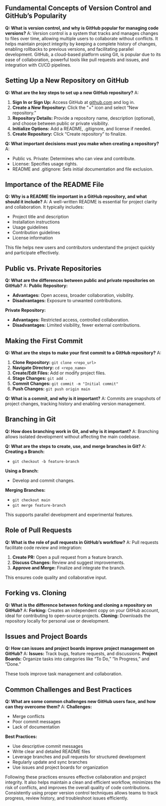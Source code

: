 ## Fundamental Concepts of Version Control and GitHub’s Popularity

**Q: What is version control, and why is GitHub popular for managing code versions?**
A: Version control is a system that tracks and manages changes to files over time, allowing multiple users to collaborate without conflicts. It helps maintain project integrity by keeping a complete history of changes, enabling rollbacks to previous versions, and facilitating parallel development. GitHub, a cloud-based platform using Git, is popular due to its ease of collaboration, powerful tools like pull requests and issues, and integration with CI/CD pipelines.

## Setting Up a New Repository on GitHub

**Q: What are the key steps to set up a new GitHub repository?**
A:
1. **Sign In or Sign Up:** Access GitHub at [github.com](http://github.com) and log in.
2. **Create a New Repository:** Click the "+" icon and select “New repository.”
3. **Repository Details:** Provide a repository name, description (optional), and choose between public or private visibility.
4. **Initialize Options:** Add a README, .gitignore, and license if needed.
5. **Create Repository:** Click “Create repository” to finalize.

**Q: What important decisions must you make when creating a repository?**
A:
- Public vs. Private: Determines who can view and contribute.
- License: Specifies usage rights.
- README and .gitignore: Sets initial documentation and file exclusion.

## Importance of the README File

**Q: Why is a README file important in a GitHub repository, and what should it include?**
A: A well-written README is essential for project clarity and collaboration. It typically includes:
- Project title and description
- Installation instructions
- Usage guidelines
- Contribution guidelines
- License information

This file helps new users and contributors understand the project quickly and participate effectively.

## Public vs. Private Repositories

**Q: What are the differences between public and private repositories on GitHub?**
A:
**Public Repository:**
- **Advantages:** Open access, broader collaboration, visibility.
- **Disadvantages:** Exposure to unwanted contributions.

**Private Repository:**
- **Advantages:** Restricted access, controlled collaboration.
- **Disadvantages:** Limited visibility, fewer external contributions.

## Making the First Commit

**Q: What are the steps to make your first commit to a GitHub repository?**
A:
1. **Clone Repository:** `git clone <repo_url>`
2. **Navigate Directory:** `cd <repo_name>`
3. **Create/Edit Files:** Add or modify project files.
4. **Stage Changes:** `git add .`
5. **Commit Changes:** `git commit -m "Initial commit"`
6. **Push Changes:** `git push origin main`

**Q: What is a commit, and why is it important?**
A: Commits are snapshots of project changes, tracking history and enabling version management.

## Branching in Git

**Q: How does branching work in Git, and why is it important?**
A: Branching allows isolated development without affecting the main codebase.

**Q: What are the steps to create, use, and merge branches in Git?**
A:
**Creating a Branch:**
- `git checkout -b feature-branch`

**Using a Branch:**
- Develop and commit changes.

**Merging Branches:**
- `git checkout main`
- `git merge feature-branch`

This supports parallel development and experimental features.

## Role of Pull Requests

**Q: What is the role of pull requests in GitHub’s workflow?**
A: Pull requests facilitate code review and integration:
1. **Create PR:** Open a pull request from a feature branch.
2. **Discuss Changes:** Review and suggest improvements.
3. **Approve and Merge:** Finalize and integrate the branch.

This ensures code quality and collaborative input.

## Forking vs. Cloning

**Q: What is the difference between forking and cloning a repository on GitHub?**
A:
**Forking:** Creates an independent copy on your GitHub account, ideal for contributing to open-source projects.
**Cloning:** Downloads the repository locally for personal use or development.

## Issues and Project Boards

**Q: How can issues and project boards improve project management on GitHub?**
A:
**Issues:** Track bugs, feature requests, and discussions.
**Project Boards:** Organize tasks into categories like “To Do,” “In Progress,” and “Done.”

These tools improve task management and collaboration.

## Common Challenges and Best Practices

**Q: What are some common challenges new GitHub users face, and how can they overcome them?**
A:
**Challenges:**
- Merge conflicts
- Poor commit messages
- Lack of documentation

**Best Practices:**
- Use descriptive commit messages
- Write clear and detailed README files
- Leverage branches and pull requests for structured development
- Regularly update and sync branches
- Use issues and project boards for organization

Following these practices ensures effective collaboration and project integrity. It also helps maintain a clean and efficient workflow, minimizes the risk of conflicts, and improves the overall quality of code contributions. Consistently using proper version control techniques allows teams to track progress, review history, and troubleshoot issues efficiently.

